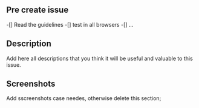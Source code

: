 ## Pre create issue

-[] Read the guidelines
-[] test in all browsers
-[] ...

## Description

Add here all descriptions that you think it will be useful and valuable to this issue.

## Screenshots

Add sscreenshots case needes, otherwise delete this section;